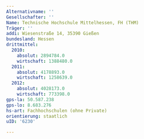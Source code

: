 ```yaml
---
Alternativname: ''
Gesellschafter: ''
Name: Technische Hochschule Mittelhessen, FH (THM)
Träger: ''
addi: Wiesenstraße 14, 35390 Gießen
bundesland: Hessen
drittmittel:
  2010:
    absolut: 2894784.0
    wirtschaft: 1388480.0
  2011:
    absolut: 4178893.0
    wirtschaft: 1258639.0
  2012:
    absolut: 4028173.0
    wirtschaft: 773398.0
gps-la: 50.587.238
gps-lo: 8.683.276
hs-art: Fachhochschulen (ohne Private)
orientierung: staatlich
uID: '6230'

---
```


